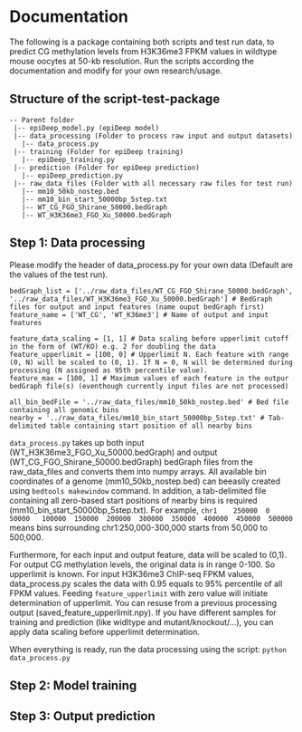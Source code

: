 # Documentation

The following is a package containing both scripts and test run data, to predict CG methylation levels from H3K36me3 FPKM values in wildtype mouse oocytes at 50-kb resolution. Run the scripts according the documentation and modify for your own research/usage.

## Structure of the script-test-package

```
-- Parent folder
 |-- epiDeep_model.py (epiDeep model)
 |-- data_processing (Folder to process raw input and output datasets)
   |-- data_process.py
 |-- training (Folder for epiDeep training)
   |-- epiDeep_training.py 
 |-- prediction (Folder for epiDeep prediction)
   |-- epiDeep_prediction.py
 |-- raw_data_files (Folder with all necessary raw files for test run)
   |-- mm10_50kb_nostep.bed
   |-- mm10_bin_start_50000bp_5step.txt
   |-- WT_CG_FGO_Shirane_50000.bedGraph
   |-- WT_H3K36me3_FGO_Xu_50000.bedGraph
```

## Step 1: Data processing

Please modify the header of data_process.py for your own data (Default are the values of the test run).
```
bedGraph_list = ['../raw_data_files/WT_CG_FGO_Shirane_50000.bedGraph', '../raw_data_files/WT_H3K36me3_FGO_Xu_50000.bedGraph'] # BedGraph files for output and input features (name ouput bedGraph first)
feature_name = ['WT_CG', 'WT_K36me3'] # Name of output and input features

feature_data_scaling = [1, 1] # Data scaling before upperlimit cutoff in the form of (WT/KO) e.g. 2 for doubling the data
feature_upperlimit = [100, 0] # Upperlimit N. Each feature with range (0, N) will be scaled to (0, 1). If N = 0, N will be determined during processing (N assigned as 95th percentile value).
feature_max = [100, 1] # Maximum values of each feature in the outpur bedGraph file(s) (eventhough currently input files are not processed)

all_bin_bedFile = '../raw_data_files/mm10_50kb_nostep.bed' # Bed file containing all genomic bins
nearby = '../raw_data_files/mm10_bin_start_50000bp_5step.txt' # Tab-delimited table containing start position of all nearby bins
```
`data_process.py` takes up both input (WT_H3K36me3_FGO_Xu_50000.bedGraph) and output (WT_CG_FGO_Shirane_50000.bedGraph) bedGraph files from the raw_data_files and converts them into numpy arrays.
All available bin coordinates of a genome (mm10_50kb_nostep.bed) can beeasily created using `bedtools makewindow` command.
In addition, a tab-delimited file containing all zero-based start positions of nearby bins is required (mm10_bin_start_50000bp_5step.txt). For example, `chr1    250000  0       50000   100000  150000  200000  300000  350000  400000  450000  500000` means bins surrounding chr1:250,000-300,000 starts from 50,000 to 500,000.

Furthermore, for each input and output feature, data will be scaled to (0,1).
For output CG methylation levels, the original data is in range 0-100. So upperlimit is known.
For input H3K36me3 ChIP-seq FPKM values, data_process.py scales the data with 0.95 equals to 95% percentile of all FPKM values.
Feeding `feature_upperlimit` with zero value will initiate determination of upperlimit. You can resuse from a previous processing output (saved_feature_upperlimit.npy).
If you have different samples for training and prediction (like widltype and mutant/knockout/...), you can apply data scaling before upperlimit determination.

When everything is ready, run the data processing using the script:
`python data_process.py`


## Step 2: Model training



## Step 3: Output prediction



